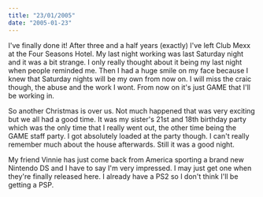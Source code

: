 ```yaml
---
title: "23/01/2005"
date: "2005-01-23"
---
```

I've finally done it! After three and a half years (exactly) I've left Club Mexx at the Four Seasons Hotel. My last night working was last Saturday night and it was a bit strange. I only really thought about it being my last night when people reminded me. Then I had a huge smile on my face because I knew that Saturday nights will be my own from now on. I will miss the craic though, the abuse and the work I wont. From now on it's just GAME that I'll be working in.

So another Christmas is over us. Not much happened that was very exciting but we all had a good time. It was my sister's 21st and 18th birthday party which was the only time that I really went out, the other time being the GAME staff party. I got absolutely loaded at the party though. I can't really remember much about the house afterwards. Still it was a good night.

My friend Vinnie has just come back from America sporting a brand new Nintendo DS and I have to say I'm very impressed. I may just get one when they're finally released here. I already have a PS2 so I don't think I'll be getting a PSP.